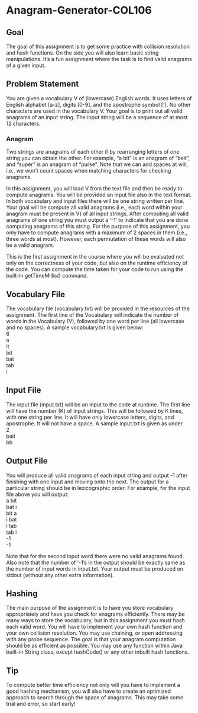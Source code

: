 # Anagram-Generator-COL106

## Goal
The goal of this assignment is to get some practice with collision resolution and hash functions. On the side you will also learn basic string manipulations. It’s a fun assignment where the task is to find valid anagrams of a given input.

## Problem Statement
You are given a vocabulary V of (lowercase) English words. It uses letters of English alphabet [a-z], digits [0-9], and the apostrophe symbol [']. No other characters are used in the vocabulary V. Your goal is to print out all valid anagrams of an input string. The input string will be a sequence of at most 12 characters.

### Anagram
Two strings are anagrams of each other if by rearranging letters of one string you can obtain the other. For example, “a bit” is an anagram of “bait”, and “super” is an anagram of “purse”. Note that we can add spaces at will, i.e., we won’t count spaces when matching characters for checking anagrams.<br/>

In this assignment, you will load V from the text file and then be ready to compute anagrams. You will be provided an input file also in the text format. In both vocabulary and input files there will be one string written per line. Your goal will be compute all valid anagrams (i.e., each word within your anagram must be present in V) of all input strings. After computing all valid anagrams of one string you must output a ‘-1’ to indicate that you are done computing anagrams of this string. For the purpose of this assignment, you only have to compute anagrams with a maximum of 2 spaces in them (i.e., three words at most). However, each permutation of these words will also be a valid anagram.<br/>

This is the first assignment in the course where you will be evaluated not only on the correctness of your code, but also on the runtime efficiency of the code. You can compute the time taken for your code to run using the built-in getTimeMillis() command.<br/>

## Vocabulary File
The vocabulary file (vocabulary.txt) will be provided in the resources of the assignment. The first line of the Vocabulary will indicate the number of words in the Vocabulary (V), followed by one word per line (all lowercase and no spaces). A sample vocabulary.txt is given below: <br/>
6<br/>
a<br/>
it<br/>
bit<br/>
bat<br/>
tab<br/>
i<br/>

## Input File
The input file (input.txt) will be an input to the code at runtime. The first line will have the number (K) of input strings. This will be followed by K lines, with one string per line. It will have only lowercase letters, digits, and apostrophe. It will not have a space. A sample input.txt is given as under<br/>
2<br/>
bait<br/>
bb<br/>

## Output File
You will produce all valid anagrams of each input string and output -1 after finishing with one input and moving onto the next. The output for a particular string should be in lexicographic order. For example, for the input file above you will output:<br/>
a bit<br/>
bat i<br/>
bit a<br/>
i bat<br/>
i tab<br/>
tab i<br/>
-1<br/>
-1<br/>

Note that for the second input word there were no valid anagrams found. Also note that the number of ‘-1’s in the output should be exactly same as the number of input words in input.txt. Your output must be produced on stdout (without any other extra information).


## Hashing
The main purpose of the assignment is to have you store vocabulary appropriately and have you check for anagrams efficiently. There may be many ways to store the vocabulary, but in this assignment you must hash each valid word. You will have to implement your own hash function and your own collision resolution. You may use chaining, or open addressing with any probe sequence. The goal is that your anagram computation should be as efficient as possible. You may use any function within Java built-in String class, except hashCode() or any other inbuilt hash functions.

## Tip
To compute better time efficiency not only will you have to implement a good hashing mechanism, you will also have to create an optimized approach to search through the space of anagrams. This may take some trial and error, so start early!
